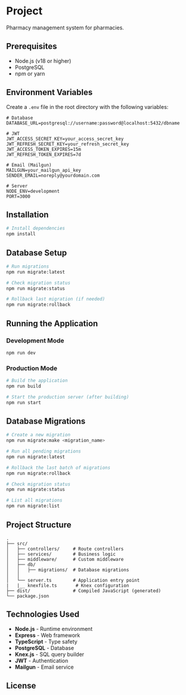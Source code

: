 # Project 

Pharmacy management system for pharmacies.

## Prerequisites

- Node.js (v18 or higher)
- PostgreSQL
- npm or yarn

## Environment Variables

Create a `.env` file in the root directory with the following variables:
```env
# Database
DATABASE_URL=postgresql://username:password@localhost:5432/dbname

# JWT
JWT_ACCESS_SECRET_KEY=your_access_secret_key
JWT_REFRESH_SECRET_KEY=your_refresh_secret_key
JWT_ACCESS_TOKEN_EXPIRES=15m
JWT_REFRESH_TOKEN_EXPIRES=7d

# Email (Mailgun)
MAILGUN=your_mailgun_api_key
SENDER_EMAIL=noreply@yourdomain.com

# Server
NODE_ENV=development
PORT=3000
```

## Installation
```bash
# Install dependencies
npm install
```

## Database Setup
```bash
# Run migrations
npm run migrate:latest

# Check migration status
npm run migrate:status

# Rollback last migration (if needed)
npm run migrate:rollback
```

## Running the Application

### Development Mode
```bash
npm run dev
```

### Production Mode
```bash
# Build the application
npm run build

# Start the production server (after building)
npm run start
```

## Database Migrations
```bash
# Create a new migration
npm run migrate:make <migration_name>

# Run all pending migrations
npm run migrate:latest

# Rollback the last batch of migrations
npm run migrate:rollback

# Check migration status
npm run migrate:status

# List all migrations
npm run migrate:list
```
## Project Structure
```
.
├── src/
│   ├── controllers/     # Route controllers
│   ├── services/        # Business logic
│   ├── middleware/      # Custom middleware
│   ├── db/
│   │   ├── migrations/  # Database migrations
│   │   
│   └── server.ts        # Application entry point
|   |__ knexfile.ts       # Knex configuration
├── dist/                # Compiled JavaScript (generated)
└── package.json
```

## Technologies Used

- **Node.js** - Runtime environment
- **Express** - Web framework
- **TypeScript** - Type safety
- **PostgreSQL** - Database
- **Knex.js** - SQL query builder
- **JWT** - Authentication
- **Mailgun** - Email service

## License

